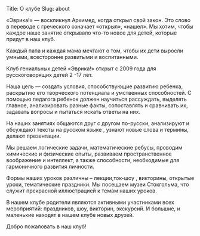 Title: О клубе
Slug: about

«Эврика!» — воскликнул Архимед, когда открыл свой закон. Это слово в переводе с греческого означает «открыл», «нашел». Мы хотим, чтобы каждое наше занятие открывало что-то новое для детей, которые придут в наш клуб.

Каждый папа и каждая мама мечтают о том, чтобы их дети выросли умными, всесторонне развитыми и воспитанными.

Клуб гениальных детей «Эврика!» открыт с 2009 года для русскоговорящих детей 2 -17 лет.

Наша цель — создать условия, способствующие развитию ребенка, раскрытию его творческого потенциала и умственных способностей. С помощью педагога ребенок должен научиться рассуждать, выделять главное, анализировать разные факты, сопоставлять и сравнивать их, задавать вопросы и пытаться искать ответы на них.

На наших занятиях общаются друг с другом по-русски, анализируют и обсуждают тексты на русском языке , узнают новые слова и термины, делают презентации.

Мы решаем логические задачи, математические ребусы, проводим химические и физические опыты, развиваем пространственное воображение и интеллект, а также способности, необходимые для гармоничного развития личности.

Формы наших уроков различны – лекции,ток-шоу , викторины, открытые уроки, тематические праздники. Мы посещаем музеи Стокгольма, что служит прекрасной иллюстрацией к темам наших уроков.

В нашем клубе родители являются активными участниками всех мероприятий: праздников, шоу, викторин, экскурсий. И большие, и маленькие находят в нашем клубе новых друзей.

Добро пожаловать в наш клуб!
